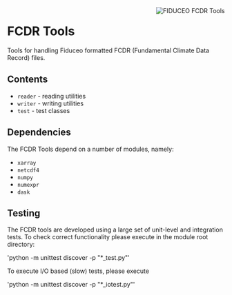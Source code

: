 <img alt="FIDUCEO FCDR Tools" align="right" src="http://www.fiduceo.eu/sites/default/files/FIDUCEO-logo.png" />

# FCDR Tools

Tools for handling Fiduceo formatted FCDR (Fundamental Climate Data Record) files.

## Contents

* `reader` - reading utilities
* `writer` - writing utilities
* `test` - test classes

## Dependencies

The FCDR Tools depend on a number of modules, namely:

* `xarray`
* `netcdf4`
* `numpy`
* `numexpr`
* `dask`

## Testing
The FCDR tools are developed using a large set of unit-level and integration tests. To 
check correct functionality please execute in the module root directory:

'python -m unittest discover  -p "*_test.py"'

To execute I/O based (slow) tests, please execute

'python -m unittest discover  -p "*_iotest.py"'
 